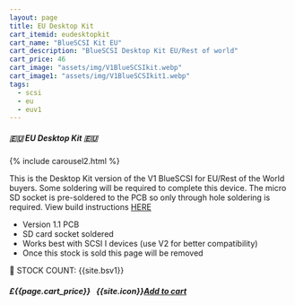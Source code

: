 ```yaml
---
layout: page
title: EU Desktop Kit
cart_itemid: eudesktopkit
cart_name: "BlueSCSI Kit EU"
cart_description: "BlueSCSI Desktop Kit EU/Rest of world"
cart_price: 46
cart_image: "assets/img/V1BlueSCSIkit.webp"
cart_image1: "assets/img/V1BlueSCSIkit1.webp"
tags: 
  - scsi
  - eu
  - euv1
---
```


##### 🇪🇺 EU Desktop Kit 🇪🇺

{% include carousel2.html %}

This is the Desktop Kit version of the V1 BlueSCSI for EU/Rest of the World buyers. Some soldering will be required to complete this device. The micro SD socket is pre-soldered to the PCB so only through hole soldering is required. View build instructions [HERE](https://shop.flamelily.co.uk/assets/pdfs/BlueSCSI_assembly.pdf)

* Version 1.1 PCB
* SD card socket soldered
* Works best with SCSI I devices (use V2 for better compatibility)
* Once this stock is sold this page will be removed

&#128221; STOCK COUNT: {{site.bsv1}}

##### £{{page.cart_price}} &nbsp; {{site.icon}}[Add to cart](/cart#{{page.cart_itemid}})